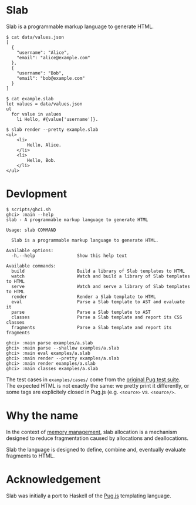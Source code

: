 # Slab

Slab is a programmable markup language to generate HTML.

```
$ cat data/values.json
[
  {
    "username": "Alice",
    "email": "alice@example.com"
  },
  {
    "username": "Bob",
    "email": "bob@example.com"
  }
]

$ cat example.slab
let values = data/values.json
ul
  for value in values
    li Hello, #{value['username']}.

$ slab render --pretty example.slab
<ul>
    <li>
        Hello, Alice.
    </li>
    <li>
        Hello, Bob.
    </li>
</ul>
```

# Devlopment

```
$ scripts/ghci.sh
ghci> :main --help
slab - A programmable markup language to generate HTML

Usage: slab COMMAND

  Slab is a programmable markup language to generate HTML.

Available options:
  -h,--help                Show this help text

Available commands:
  build                    Build a library of Slab templates to HTML
  watch                    Watch and build a library of Slab templates to HTML
  serve                    Watch and serve a library of Slab templates to HTML
  render                   Render a Slab template to HTML
  eval                     Parse a Slab template to AST and evaluate it
  parse                    Parse a Slab template to AST
  classes                  Parse a Slab template and report its CSS classes
  fragments                Parse a Slab template and report its fragments
```

```
ghci> :main parse examples/a.slab
ghci> :main parse --shallow examples/a.slab
ghci> :main eval examples/a.slab
ghci> :main render --pretty examples/a.slab
ghci> :main render examples/a.slab
ghci> :main classes examples/a.slab
```

The test cases in `examples/cases/` come from the [original Pug test
suite](https://github.com/pugjs/pug/tree/master/packages/pug/test/cases). The
expected HTML is not exactly the same: we pretty print it differently, or some
tags are explicitely closed in Pug.js (e.g. `<source>` vs. `<source/>`.

# Why the name

In the context of [memory
management](https://en.wikipedia.org/wiki/Slab_allocation), slab allocation is
a mechanism designed to reduce fragmentation caused by allocations and
deallocations.

Slab the language is designed to define, combine and, eventually evaluate
fragments to HTML.

# Acknowledgement

Slab was initially a port to Haskell of the [Pug.js](https://pugjs.org)
templating language.
